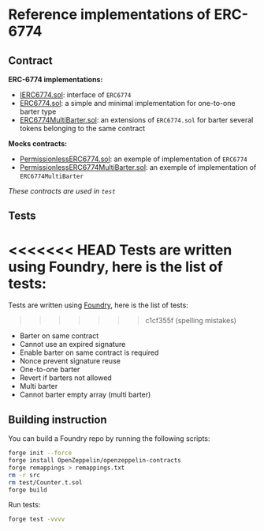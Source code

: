 # Reference implementations of ERC-6774

## Contract

**ERC-6774 implementations:**

- [IERC6774.sol](./contracts/IERC6774.sol): interface of `ERC6774`
- [ERC6774.sol](./contracts/ERC6774.sol): a simple and minimal implementation for one-to-one barter type
- [ERC6774MultiBarter.sol](./contracts/extensions/ERC6774MultiBarter.sol): an extensions of `ERC6774.sol` for barter several tokens belonging to the same contract

**Mocks contracts:**

- [PermissionlessERC6774.sol](./contracts/mocks/PermissionlessERC6774.sol): an exemple of implementation of `ERC6774`
- [PermissionlessERC6774MultiBarter.sol](./contracts/mocks/PermissionlessERC6774MultiBarter.sol): an exemple of implementation of `ERC6774MultiBarter`

_These contracts are used in `test`_

## Tests

<<<<<<< HEAD
Tests are written using Foundry, here is the list of tests:
=======
Tests are written using [Foundry](https://book.getfoundry.sh/getting-started/installation), here is the list of tests:
>>>>>>> c1cf355f (spelling mistakes)

- Barter on same contract
- Cannot use an expired signature
- Enable barter on same contract is required
- Nonce prevent signature reuse
- One-to-one barter
- Revert if barters not allowed
- Multi barter
- Cannot barter empty array (multi barter)

## Building instruction

You can build a Foundry repo by running the following scripts:

```bash
forge init --force
forge install OpenZeppelin/openzeppelin-contracts
forge remappings > remappings.txt
rm -r src
rm test/Counter.t.sol
forge build
```

Run tests:

```bash
forge test -vvvv
```
